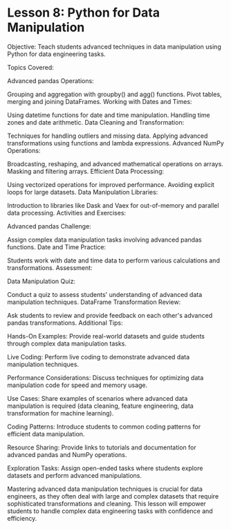 # Lesson 8: Python for Data Manipulation

Objective: Teach students advanced techniques in data manipulation using Python for data engineering tasks.

Topics Covered:

Advanced pandas Operations:

Grouping and aggregation with groupby() and agg() functions.
Pivot tables, merging and joining DataFrames.
Working with Dates and Times:

Using datetime functions for date and time manipulation.
Handling time zones and date arithmetic.
Data Cleaning and Transformation:

Techniques for handling outliers and missing data.
Applying advanced transformations using functions and lambda expressions.
Advanced NumPy Operations:

Broadcasting, reshaping, and advanced mathematical operations on arrays.
Masking and filtering arrays.
Efficient Data Processing:

Using vectorized operations for improved performance.
Avoiding explicit loops for large datasets.
Data Manipulation Libraries:

Introduction to libraries like Dask and Vaex for out-of-memory and parallel data processing.
Activities and Exercises:

Advanced pandas Challenge:

Assign complex data manipulation tasks involving advanced pandas functions.
Date and Time Practice:

Students work with date and time data to perform various calculations and transformations.
Assessment:

Data Manipulation Quiz:

Conduct a quiz to assess students' understanding of advanced data manipulation techniques.
DataFrame Transformation Review:

Ask students to review and provide feedback on each other's advanced pandas transformations.
Additional Tips:

Hands-On Examples: Provide real-world datasets and guide students through complex data manipulation tasks.

Live Coding: Perform live coding to demonstrate advanced data manipulation techniques.

Performance Considerations: Discuss techniques for optimizing data manipulation code for speed and memory usage.

Use Cases: Share examples of scenarios where advanced data manipulation is required (data cleaning, feature engineering, data transformation for machine learning).

Coding Patterns: Introduce students to common coding patterns for efficient data manipulation.

Resource Sharing: Provide links to tutorials and documentation for advanced pandas and NumPy operations.

Exploration Tasks: Assign open-ended tasks where students explore datasets and perform advanced manipulations.

Mastering advanced data manipulation techniques is crucial for data engineers, as they often deal with large and complex datasets that require sophisticated transformations and cleaning. This lesson will empower students to handle complex data engineering tasks with confidence and efficiency.
